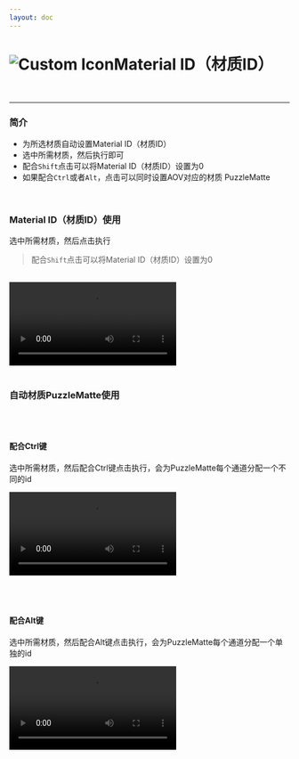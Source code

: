 ```yaml
---
layout: doc
---
```

# <span class="h1-icon"><img src="/img/RS-MatID.webp" alt="Custom Icon"></span>Material ID（材质ID）

<br/>

---

### 简介

- 为所选材质自动设置Material ID（材质ID）
- 选中所需材质，然后执行即可
- 配合`Shift`点击可以将Material ID（材质ID）设置为0
- 如果配合`Ctrl`或者`Alt`，点击可以同时设置AOV对应的材质 PuzzleMatte

<br/>


### Material ID（材质ID）使用
选中所需材质，然后点击执行
> 配合`Shift`点击可以将Material ID（材质ID）设置为0

<br/>

<video controls>
  <source src="/img/rs_nodetool_command_mat_id_1.webm" type="video/webm">
</video>

<br/>
<br/>

### 自动材质PuzzleMatte使用

<br/>
<br/>

#### 配合Ctrl键
选中所需材质，然后配合Ctrl键点击执行，会为PuzzleMatte每个通道分配一个不同的id
<br/>

<video controls>
  <source src="/img/rs_nodetool_command_mat_id_2.webm" type="video/webm">
</video>

<br/>
<br/>
<br/>
<br/>


#### 配合Alt键
选中所需材质，然后配合Alt键点击执行，会为PuzzleMatte每个通道分配一个单独的id
<br/>

<video controls>
  <source src="/img/rs_nodetool_2.7_matid_2.webm" type="video/webm">
</video>

<br/>
<br/>